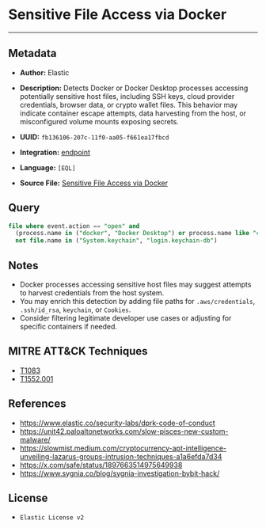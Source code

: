 # Sensitive File Access via Docker

---

## Metadata

- **Author:** Elastic
- **Description:** Detects Docker or Docker Desktop processes accessing potentially sensitive host files, including SSH keys, cloud provider credentials, browser data, or crypto wallet files. This behavior may indicate container escape attempts, data harvesting from the host, or misconfigured volume mounts exposing secrets.

- **UUID:** `fb136106-207c-11f0-aa05-f661ea17fbcd`
- **Integration:** [endpoint](https://docs.elastic.co/integrations/endpoint)
- **Language:** `[EQL]`
- **Source File:** [Sensitive File Access via Docker](../queries/execution_suspicious_file_access_via_docker.toml)

## Query

```sql
file where event.action == "open" and
  (process.name in ("docker", "Docker Desktop") or process.name like "com.docker*") and
  not file.name in ("System.keychain", "login.keychain-db")
```

## Notes

- Docker processes accessing sensitive host files may suggest attempts to harvest credentials from the host system.
- You may enrich this detection by adding file paths for `.aws/credentials`, `.ssh/id_rsa`, `keychain`, or `Cookies`.
- Consider filtering legitimate developer use cases or adjusting for specific containers if needed.

## MITRE ATT&CK Techniques

- [T1083](https://attack.mitre.org/techniques/T1083)
- [T1552.001](https://attack.mitre.org/techniques/T1552/001)

## References

- https://www.elastic.co/security-labs/dprk-code-of-conduct
- https://unit42.paloaltonetworks.com/slow-pisces-new-custom-malware/
- https://slowmist.medium.com/cryptocurrency-apt-intelligence-unveiling-lazarus-groups-intrusion-techniques-a1a6efda7d34
- https://x.com/safe/status/1897663514975649938
- https://www.sygnia.co/blog/sygnia-investigation-bybit-hack/

## License

- `Elastic License v2`
